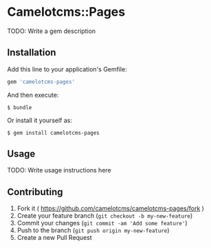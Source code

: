 # Camelotcms::Pages

TODO: Write a gem description

## Installation

Add this line to your application's Gemfile:

```ruby
gem 'camelotcms-pages'
```

And then execute:

    $ bundle

Or install it yourself as:

    $ gem install camelotcms-pages

## Usage

TODO: Write usage instructions here

## Contributing

1. Fork it ( https://github.com/camelotcms/camelotcms-pages/fork )
2. Create your feature branch (`git checkout -b my-new-feature`)
3. Commit your changes (`git commit -am 'Add some feature'`)
4. Push to the branch (`git push origin my-new-feature`)
5. Create a new Pull Request
